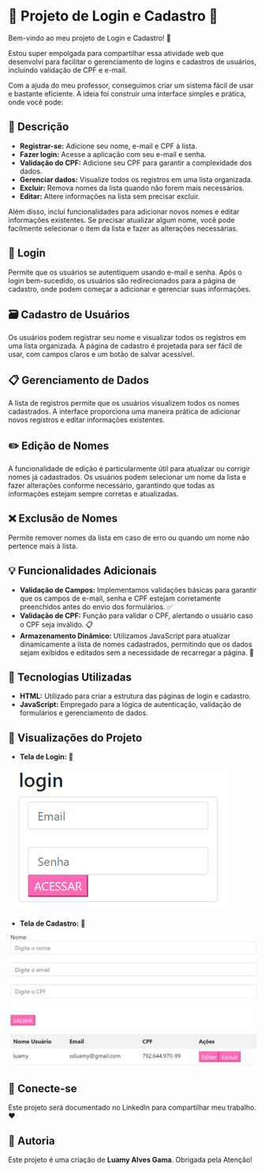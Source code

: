 # 💌 Projeto de Login e Cadastro 💌

Bem-vindo ao meu projeto de Login e Cadastro! 🌟

Estou super empolgada para compartilhar essa atividade web que desenvolvi para facilitar o gerenciamento de logins e cadastros de usuários, incluindo validação de CPF e e-mail.

Com a ajuda do meu professor, conseguimos criar um sistema fácil de usar e bastante eficiente. A ideia foi construir uma interface simples e prática, onde você pode:

## 📝 Descrição

* **Registrar-se:** Adicione seu nome, e-mail e CPF à lista.
* **Fazer login:** Acesse a aplicação com seu e-mail e senha.
* **Validação do CPF:** Adicione seu CPF para garantir a complexidade dos dados.
* **Gerenciar dados:** Visualize todos os registros em uma lista organizada.
* **Excluir:** Remova nomes da lista quando não forem mais necessários.
* **Editar:** Altere informações na lista sem precisar excluir.

Além disso, incluí funcionalidades para adicionar novos nomes e editar informações existentes. Se precisar atualizar algum nome, você pode facilmente selecionar o item da lista e fazer as alterações necessárias.

## 🔑 Login

Permite que os usuários se autentiquem usando e-mail e senha. Após o login bem-sucedido, os usuários são redirecionados para a página de cadastro, onde podem começar a adicionar e gerenciar suas informações.

## 🗃️ Cadastro de Usuários

Os usuários podem registrar seu nome e visualizar todos os registros em uma lista organizada. A página de cadastro é projetada para ser fácil de usar, com campos claros e um botão de salvar acessível.

## 📋 Gerenciamento de Dados

A lista de registros permite que os usuários visualizem todos os nomes cadastrados. A interface proporciona uma maneira prática de adicionar novos registros e editar informações existentes.

## ✏️ Edição de Nomes

A funcionalidade de edição é particularmente útil para atualizar ou corrigir nomes já cadastrados. Os usuários podem selecionar um nome da lista e fazer alterações conforme necessário, garantindo que todas as informações estejam sempre corretas e atualizadas.

## ❌ Exclusão de Nomes

Permite remover nomes da lista em caso de erro ou quando um nome não pertence mais à lista.

## 💡 Funcionalidades Adicionais

* **Validação de Campos:** Implementamos validações básicas para garantir que os campos de e-mail, senha e CPF estejam corretamente preenchidos antes do envio dos formulários. ✅
* **Validação de CPF:** Função para validar o CPF, alertando o usuário caso o CPF seja inválido. 📋
* **Armazenamento Dinâmico:** Utilizamos JavaScript para atualizar dinamicamente a lista de nomes cadastrados, permitindo que os dados sejam exibidos e editados sem a necessidade de recarregar a página. 🔄

## 🧩 Tecnologias Utilizadas

* **HTML:** Utilizado para criar a estrutura das páginas de login e cadastro.
* **JavaScript:** Empregado para a lógica de autenticação, validação de formulários e gerenciamento de dados.

## 🎉 Visualizações do Projeto

* **Tela de Login:** 🌟

![Tela de Login](img/lo.png)

* **Tela de Cadastro:** 🌟

![Tela de Cadastro](img/novo.cadas.png)

## 🔗 Conecte-se

Este projeto será documentado no LinkedIn para compartilhar meu trabalho. ❤️



## 📝 Autoria

Este projeto é uma criação de **Luamy Alves Gama**. Obrigada pela Atenção!

